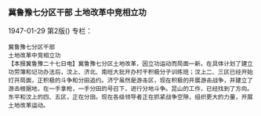 ### 冀鲁豫七分区干部  土地改革中竞相立功

1947-01-29
第2版()
专栏：

    冀鲁豫七分区干部
    土地改革中竞相立功
    【本报冀鲁豫二十七日电】冀鲁豫七分区土地改革，因立功运动而局面一新。在具体计划了建立功劳簿和记功办法后，汶上、济北、南旺大批开办村干积极分子训练班；汶上二、三区已经开始打开局面，正积极的斗争和分田追约。济宁虽然是游击区，现在积极的开展游击战争，并建立了游击根据地，在一手拿枪，一手分田的号召下，进行分地斗争。昆山的工作，已经找到了方向。东平和汶上的四、五区，正在分田。现在各级领导者正在抓紧战争空隙，组织更大的力量，开展土地改革运动。
